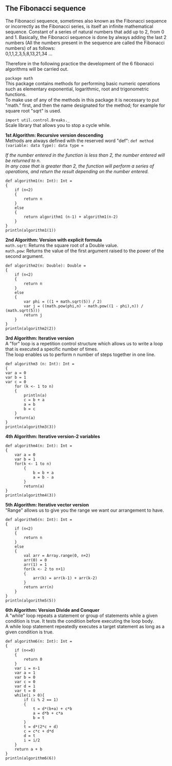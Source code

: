 ## The Fibonacci sequence 

The Fibonacci sequence, sometimes also known as the Fibonacci sequence or incorrectly as the Fibonacci series, is itself an infinite mathematical sequence. Constant of a series of natural numbers that add up to 2, from 0 and 1. Basically, the 
Fibonacci sequence is done by always adding the last 2 numbers (All the numbers present in the sequence are called the 
Fibonacci numbers) of as follows: <br>
0,1,1,2,3,5,8,13,21,34 ...<br>

Therefore in the following practice the development of the 6 fibonacci algorithms will be carried out.

`package math`  
This package contains methods for performing basic numeric operations such as elementary exponential, logarithmic, root and trigonometric functions.  
To make use of any of the methods in this package it is necessary to put "math." first, and then the name designated for the method; for example for square root "sqrt" is used.  

`import util.control.Breaks._`  
Scale library that allows you to stop a cycle while.  

**1st Algorithm: Recursive version descending**  
Methods are always defined with the reserved word "def": `def method (variable: data type): data type = `  

*If the number entered in the function is less than 2, the number entered will be returned to n.*  
*In any case that is greater than 2, the function will perform a series of operations, and return the result depending 
on the number entered.*  
~~~~
def algorithm1(n: Int): Int =
{   
    if (n<2)
    {
        return n
    }
    else
    {
        return algorithm1 (n-1) + algorithm1(n-2)
    }
}
println(algorithm1(1))
~~~~

**2nd Algorithm: Version with explicit formula**  
`math.sqrt`: Returns the square root of a Double value.  
`math.pow`: Returns the value of the first argument raised to the power of the second argument.  
~~~~
def algorithm2(n: Double): Double =  
{   
    if (n<2)
    {
        return n
    }
    else
    {
        var phi = ((1 + math.sqrt(5)) / 2)
        var j = ((math.pow(phi,n) - math.pow((1 - phi),n)) / (math.sqrt(5)))
        return j
    }
}
println(algorithm2(2))
~~~~

**3rd Algorithm: Iterative version**  
A "for" loop is a repetition control structure which allows us to write a loop that is executed a specific number of times.  
The loop enables us to perform n number of steps together in one line.  
~~~~
def algorithm3 (n: Int): Int =
{
var a = 0
var b = 1
var c = 0
    for (k <- 1 to n)
    {   
        println(a)
        c = b + a
        a = b
        b = c
    }
    return(a)
}
println(algorithm3(3))  
~~~~

**4th Algorithm: Iterative version-2 variables**  
~~~~
def algorithm4(n: Int): Int =
{
    var a = 0
    var b = 1
    for(k <- 1 to n)
        {
            b = b + a
            a = b - a
        }
        return(a)
}
println(algorithm4(3))
~~~~

**5th Algorithm: Iterative vector version**  
"Range" allows us to give you the range we want our arrangement to have.  
~~~~
def algorithm5(n: Int): Int = 
{   
    if (n<2)
    {
        return n
    }
    else
    {
        val arr = Array.range(0, n+2) 
        arr(0) = 0
        arr(1) = 1
        for(k <- 2 to n+1)
        {
            arr(k) = arr(k-1) + arr(k-2)
        }
        return arr(n)
    }
}
println(algorithm5(5))
~~~~

**6th Algorithm: Version Divide and Conquer**  
A "while" loop repeats a statement or group of statements while a given condition is true. It tests the condition before executing the loop body.  
A while loop statement repeatedly executes a target statement as long as a given condition is true.  
~~~~
def algorithm6(n: Int): Int = 
{   
    if (n<=0)
    {
        return 0
    }
    var i = n-1
    var a = 1
    var b = 0
    var c = 0
    var d = 1
    var t = 0
    while(i > 0){
        if (i % 2 == 1)
        {
            t = d*(b+a) + c*b
            a = d*b + c*a
            b = t
        }
        t = d*(2*c + d)
        c = c*c + d*d
        d = t
        i = i/2
    }
    return a + b    
}
println(algorithm6(6))
~~~~

